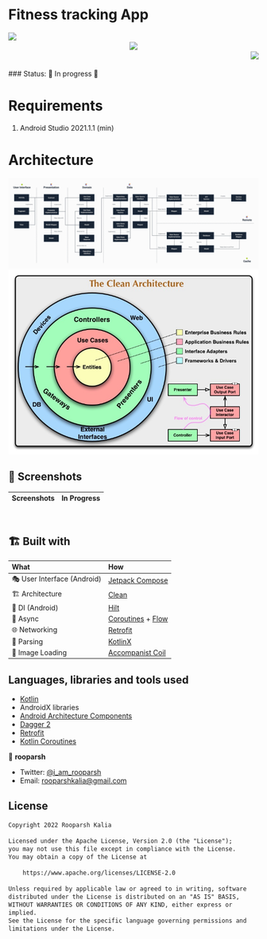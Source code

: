 # Fitness tracking App

<div align="left">
    <a href = "https://developer.android.com/jetpack/androidx/versions/all-channel#february_11_2022">
        <img src = "https://img.shields.io/badge/Jetpack%20Compose-1.1.0-brightgreen" />
    </a>
</div>

<div align="center">
    <a href = "https://github.com/rooparsh/Runner/actions/workflows/build.yml">
        <img src = "https://github.com/rooparsh/Runner/actions/workflows/build.yml/badge.svg" />
    </a>
</div>

<div align="right">
    <a href = "https://github.com/rooparsh/Runner/actions/workflows/detekt-analysis.yml">
        <img src = "https://github.com/rooparsh/Runner/actions/workflows/detekt-analysis.yml/badge.svg" />
    </a>
</div>

<br>
### Status: 🚧 In progress 🚧

# Requirements
1. Android Studio 2021.1.1 (min)

# Architecture
<img src="art/architecture.jpeg" />
<img src="art/clean-architecture.jpg"/>
<br>

## :camera_flash: Screenshots

<!-- You can add more screenshots here if you like -->
| Screenshots      | In Progress             |
|----------------	|------------------------------	|

<br>

## 🏗️️ Built with

| What                        | How                                                                                                                                                                             |
|:----------------------------|:--------------------------------------------------------------------------------------------------------------------------------------------------------------------------------|
| 🎭 User Interface (Android) | [Jetpack Compose](https://developer.android.com/jetpack/compose)                                                                                                                |
| 🏗 Architecture             | [Clean](https://blog.cleancoder.com/uncle-bob/2012/08/13/the-clean-architecture.html)                                                                                           |
| 💉 DI (Android)             | [Hilt](https://developer.android.com/training/dependency-injection/hilt-android)                                                                                                |
| 🌊 Async                    | [Coroutines](https://kotlinlang.org/docs/coroutines-overview.html) + [Flow](https://kotlin.github.io/kotlinx.coroutines/kotlinx-coroutines-core/kotlinx.coroutines.flow/-flow/) |
| 🌐 Networking               | [Retrofit](https://square.github.io/retrofit/)                                                                                                                                  |
| 📄 Parsing                  | [KotlinX](https://kotlinlang.org/docs/serialization.html)                                                                                                                       |
| 🌅 Image Loading            | [Accompanist Coil](https://google.github.io/accompanist/coil/)                                                                                                                  |

## Languages, libraries and tools used

- [Kotlin](https://kotlinlang.org/)
- AndroidX libraries
- [Android Architecture Components](https://developer.android.com/topic/libraries/architecture)
- [Dagger 2](https://github.com/google/dagger)
- [Retrofit](http://square.github.io/retrofit/)
- [Kotlin Coroutines](https://developer.android.com/kotlin/coroutines)

👤 **rooparsh**

* Twitter: <a href="https://twitter.com/i_am_rooparsh" target="_blank">@i_am_rooparsh</a>
* Email: rooparshkalia@gmail.com



## License

```
Copyright 2022 Rooparsh Kalia

Licensed under the Apache License, Version 2.0 (the "License");
you may not use this file except in compliance with the License.
You may obtain a copy of the License at

    https://www.apache.org/licenses/LICENSE-2.0

Unless required by applicable law or agreed to in writing, software
distributed under the License is distributed on an "AS IS" BASIS,
WITHOUT WARRANTIES OR CONDITIONS OF ANY KIND, either express or implied.
See the License for the specific language governing permissions and
limitations under the License.
```

